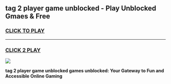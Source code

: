 
## tag 2 player game unblocked - Play Unblocked Gmaes & Free
<h3>
<a href="https://news.freeplayer.one?title=tag_2_player_game_unblocked&ref=23F">CLICK TO PLAY</a></h3>
<hr>

<h3>
<a href="https://news.freeplayer.one?title=tag_2_player_game_unblocked&ref=23F">CLICK 2 PLAY</a>
  
</h3>

<a href="https://news.freeplayer.one?title=tag_2_player_game_unblocked&ref=23F/"><img src="https://clearcache.store/games.png"></a>


**tag 2 player game unblocked games unblocked: Your Gateway to Fun and Accessible Online Gaming**
